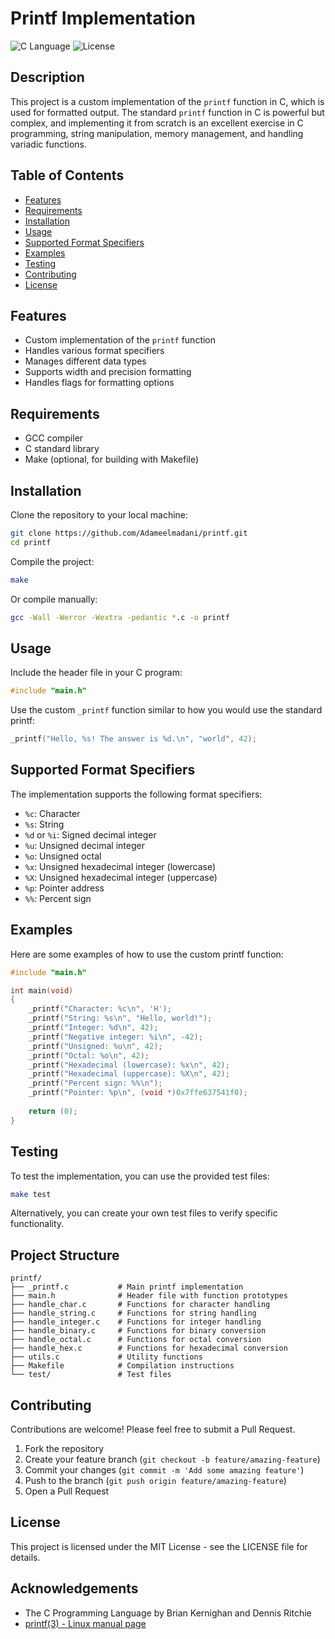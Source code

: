 # Printf Implementation

![C Language](https://img.shields.io/badge/Language-C-blue)
![License](https://img.shields.io/badge/License-MIT-green)

## Description

This project is a custom implementation of the `printf` function in C, which is used for formatted output. The standard `printf` function in C is powerful but complex, and implementing it from scratch is an excellent exercise in C programming, string manipulation, memory management, and handling variadic functions.

## Table of Contents

- [Features](#features)
- [Requirements](#requirements)
- [Installation](#installation)
- [Usage](#usage)
- [Supported Format Specifiers](#supported-format-specifiers)
- [Examples](#examples)
- [Testing](#testing)
- [Contributing](#contributing)
- [License](#license)

## Features

- Custom implementation of the `printf` function
- Handles various format specifiers
- Manages different data types
- Supports width and precision formatting
- Handles flags for formatting options

## Requirements

- GCC compiler
- C standard library
- Make (optional, for building with Makefile)

## Installation

Clone the repository to your local machine:

```bash
git clone https://github.com/Adameelmadani/printf.git
cd printf
```

Compile the project:

```bash
make
```

Or compile manually:

```bash
gcc -Wall -Werror -Wextra -pedantic *.c -o printf
```

## Usage

Include the header file in your C program:

```c
#include "main.h"
```

Use the custom `_printf` function similar to how you would use the standard printf:

```c
_printf("Hello, %s! The answer is %d.\n", "world", 42);
```

## Supported Format Specifiers

The implementation supports the following format specifiers:

- `%c`: Character
- `%s`: String
- `%d` or `%i`: Signed decimal integer
- `%u`: Unsigned decimal integer
- `%o`: Unsigned octal
- `%x`: Unsigned hexadecimal integer (lowercase)
- `%X`: Unsigned hexadecimal integer (uppercase)
- `%p`: Pointer address
- `%%`: Percent sign

## Examples

Here are some examples of how to use the custom printf function:

```c
#include "main.h"

int main(void)
{
    _printf("Character: %c\n", 'H');
    _printf("String: %s\n", "Hello, world!");
    _printf("Integer: %d\n", 42);
    _printf("Negative integer: %i\n", -42);
    _printf("Unsigned: %u\n", 42);
    _printf("Octal: %o\n", 42);
    _printf("Hexadecimal (lowercase): %x\n", 42);
    _printf("Hexadecimal (uppercase): %X\n", 42);
    _printf("Percent sign: %%\n");
    _printf("Pointer: %p\n", (void *)0x7ffe637541f0);
    
    return (0);
}
```

## Testing

To test the implementation, you can use the provided test files:

```bash
make test
```

Alternatively, you can create your own test files to verify specific functionality.

## Project Structure

```
printf/
├── _printf.c           # Main printf implementation
├── main.h              # Header file with function prototypes
├── handle_char.c       # Functions for character handling
├── handle_string.c     # Functions for string handling
├── handle_integer.c    # Functions for integer handling
├── handle_binary.c     # Functions for binary conversion
├── handle_octal.c      # Functions for octal conversion
├── handle_hex.c        # Functions for hexadecimal conversion
├── utils.c             # Utility functions
├── Makefile            # Compilation instructions
└── test/               # Test files
```

## Contributing

Contributions are welcome! Please feel free to submit a Pull Request.

1. Fork the repository
2. Create your feature branch (`git checkout -b feature/amazing-feature`)
3. Commit your changes (`git commit -m 'Add some amazing feature'`)
4. Push to the branch (`git push origin feature/amazing-feature`)
5. Open a Pull Request

## License

This project is licensed under the MIT License - see the LICENSE file for details.

## Acknowledgements

- The C Programming Language by Brian Kernighan and Dennis Ritchie
- [printf(3) - Linux manual page](https://man7.org/linux/man-pages/man3/printf.3.html)
```
